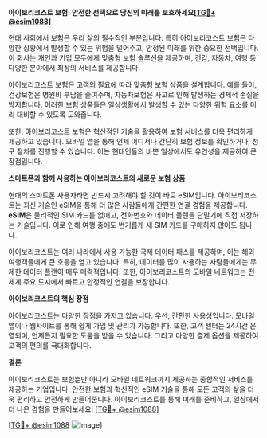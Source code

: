 **아이보리코스트 보험: 안전한 선택으로 당신의 미래를 보호하세요[[TG💪+ @esim1088](https://t.me/s/esim1088)]**

현대 사회에서 보험은 우리 삶의 필수적인 부분입니다. 특히 아이보리코스트 보험은 다양한 상황에서 발생할 수 있는 위험을 덜어주고, 안정된 미래를 위한 중요한 선택입니다. 이 회사는 개인과 기업 모두에게 맞춤형 보험 솔루션을 제공하며, 건강, 자동차, 여행 등 다양한 분야에서 최상의 서비스를 제공합니다.

아이보리코스트 보험은 고객의 필요에 따라 맞춤형 보험 상품을 설계합니다. 예를 들어, 건강보험은 병원비 부담을 줄여주며, 자동차보험은 사고로 인해 발생하는 경제적 손실을 방지합니다. 이러한 보험 상품들은 일상생활에서 발생할 수 있는 다양한 위험 요소를 미리 대비할 수 있도록 도와줍니다.

또한, 아이보리코스트 보험은 혁신적인 기술을 활용하여 보험 서비스를 더욱 편리하게 제공하고 있습니다. 모바일 앱을 통해 언제 어디서나 간단히 보험 정보를 확인하거나, 청구 절차를 진행할 수 있습니다. 이는 현대인들의 바쁜 일상에서도 유연성을 제공하여 큰 장점입니다.

**스마트폰과 함께 사용하는 아이보리코스트의 새로운 보험 상품**

현대의 스마트폰 사용자라면 반드시 고려해야 할 것이 바로 eSIM입니다. 아이보리코스트는 최신 기술인 eSIM을 통해 더 많은 사람들에게 간편한 연결 경험을 제공합니다. **eSIM**은 물리적인 SIM 카드를 없애고, 전화번호와 데이터 플랜을 단말기에 직접 저장하는 기술입니다. 이로 인해 여행 중에도 번거롭게 새 SIM 카드를 구매하지 않아도 됩니다.

아이보리코스트는 여러 나라에서 사용 가능한 국제 데이터 패스를 제공하며, 이는 해외 여행객들에게 큰 호응을 얻고 있습니다. 특히, 데이터를 많이 사용하는 사람들에게는 무제한 데이터 플랜이 매우 매력적입니다. 또한, 아이보리코스트의 모바일 네트워크는 전 세계 주요 도시에서 빠르고 안정적인 연결을 보장합니다.

**아이보리코스트의 핵심 장점**

아이보리코스트는 다양한 장점을 가지고 있습니다. 우선, 간편한 사용성입니다. 모바일 앱이나 웹사이트를 통해 쉽게 가입 및 관리가 가능합니다. 또한, 고객 센터는 24시간 운영되며, 언제든지 필요한 도움을 받을 수 있습니다. 그리고 다양한 결제 옵션을 제공하여 고객의 편의를 극대화합니다.

**결론**

아이보리코스트는 보험뿐만 아니라 모바일 네트워크까지 제공하는 종합적인 서비스를 제공하는 기업입니다. 안전한 보험과 혁신적인 eSIM 기술을 통해 모든 고객의 삶을 더욱 편리하고 안전하게 만들어줍니다. 아이보리코스트를 통해 미래를 준비하고, 일상에서 더 나은 경험을 만들어보세요! [[TG💪+ @esim1088](https://t.me/s/esim1088)]

[[TG💪+ @esim1088](https://t.me/s/esim1088) ![Image](https://i.postimg.cc/Y0z9fWf4/image.png)]